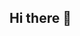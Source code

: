 ## Hi there 👋

<!--
**clarefitzgerald/clarefitzgerald** is a ✨ _special_ ✨ repository because its `README.md` (this file) appears on your GitHub profile.

Here are some ideas to get you started:

- 🔭 I’m currently working on my portfolio website
- 🌱 I’m currently learning AI, particulary language learning
- 👯 I’m looking to collaborate on cognitive-science focused language models
- 🤔 I’m looking for help with anything
- 😄 Pronouns: she/her
-->
